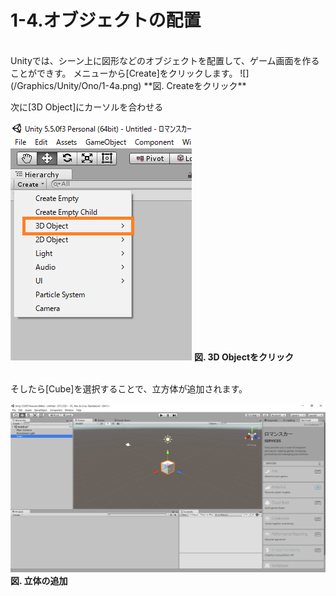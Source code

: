 # 1-4.オブジェクトの配置
<br>
Unityでは、シーン上に図形などのオブジェクトを配置して、ゲーム画面を作ることができす。
メニューから[Create]をクリックします。
![](/Graphics/Unity/Ono/1-4a.png)
**図. Createをクリック**
<br>

次に[3D Object]にカーソルを合わせる

![](/Graphics/Unity/Ono/1-4aba.png)
**図. 3D Objectをクリック**





<br>
そしたら[Cube]を選択することで、立方体が追加されます。

![](/Graphics/Unity/Ono/1-4aaaaa.png)
**図. 立体の追加**



<br>


